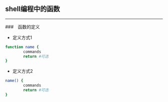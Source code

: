 ## shell编程中的函数
---
###　函数的定义
- 定义方式1
```sh
function name {
        commands
        return #可选
}
```
- 定义方式2
```sh
name() {
        commands
        return #可选
}
```
